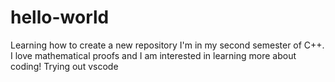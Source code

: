 # hello-world
Learning how to create a new repository
I'm in my second semester of C++. I love mathematical proofs and I am interested in learning more about coding!
Trying out vscode
